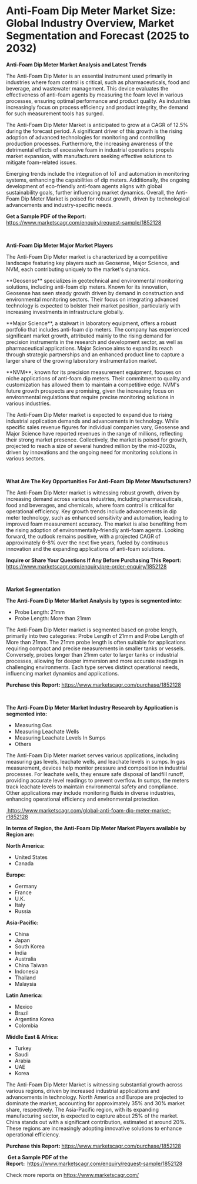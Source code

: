 <p><h1>Anti-Foam Dip Meter Market Size: Global Industry Overview, Market Segmentation and Forecast (2025 to 2032)</h1></p><p><strong>Anti-Foam Dip Meter Market Analysis and Latest Trends</strong></p>
<p><p>The Anti-Foam Dip Meter is an essential instrument used primarily in industries where foam control is critical, such as pharmaceuticals, food and beverage, and wastewater management. This device evaluates the effectiveness of anti-foam agents by measuring the foam level in various processes, ensuring optimal performance and product quality. As industries increasingly focus on process efficiency and product integrity, the demand for such measurement tools has surged.</p><p>The Anti-Foam Dip Meter Market is anticipated to grow at a CAGR of 12.5% during the forecast period. A significant driver of this growth is the rising adoption of advanced technologies for monitoring and controlling production processes. Furthermore, the increasing awareness of the detrimental effects of excessive foam in industrial operations propels market expansion, with manufacturers seeking effective solutions to mitigate foam-related issues. </p><p>Emerging trends include the integration of IoT and automation in monitoring systems, enhancing the capabilities of dip meters. Additionally, the ongoing development of eco-friendly anti-foam agents aligns with global sustainability goals, further influencing market dynamics. Overall, the Anti-Foam Dip Meter Market is poised for robust growth, driven by technological advancements and industry-specific needs.</p></p>
<p><strong>Get a Sample PDF of the Report:&nbsp;</strong> <a href="https://www.marketscagr.com/enquiry/request-sample/1852128?utm_campaign=2991&utm_medium=2&utm_source=Github&utm_content=ia&utm_term=27032025&utm_id=anti-foam-dip-meter">https://www.marketscagr.com/enquiry/request-sample/1852128</a></p>
<p>&nbsp;</p>
<p><strong>Anti-Foam Dip Meter Major Market Players</strong></p>
<p><p>The Anti-Foam Dip Meter market is characterized by a competitive landscape featuring key players such as Geosense, Major Science, and NVM, each contributing uniquely to the market's dynamics. </p><p>**Geosense** specializes in geotechnical and environmental monitoring solutions, including anti-foam dip meters. Known for its innovation, Geosense has seen steady growth driven by demand in construction and environmental monitoring sectors. Their focus on integrating advanced technology is expected to bolster their market position, particularly with increasing investments in infrastructure globally.</p><p>**Major Science**, a stalwart in laboratory equipment, offers a robust portfolio that includes anti-foam dip meters. The company has experienced significant market growth, attributed mainly to the rising demand for precision instruments in the research and development sector, as well as pharmaceutical applications. Major Science aims to expand its reach through strategic partnerships and an enhanced product line to capture a larger share of the growing laboratory instrumentation market.</p><p>**NVM**, known for its precision measurement equipment, focuses on niche applications of anti-foam dip meters. Their commitment to quality and customization has allowed them to maintain a competitive edge. NVM's future growth prospects are promising, given the increasing focus on environmental regulations that require precise monitoring solutions in various industries.</p><p>The Anti-Foam Dip Meter market is expected to expand due to rising industrial application demands and advancements in technology. While specific sales revenue figures for individual companies vary, Geosense and Major Science have reported revenues in the range of millions, reflecting their strong market presence. Collectively, the market is poised for growth, projected to reach a size of several hundred million by the mid-2020s, driven by innovations and the ongoing need for monitoring solutions in various sectors.</p></p>
<p>&nbsp;</p>
<p><strong>What Are The Key Opportunities For Anti-Foam Dip Meter Manufacturers?</strong></p>
<p><p>The Anti-Foam Dip Meter market is witnessing robust growth, driven by increasing demand across various industries, including pharmaceuticals, food and beverages, and chemicals, where foam control is critical for operational efficiency. Key growth trends include advancements in dip meter technology, such as enhanced sensitivity and automation, leading to improved foam measurement accuracy. The market is also benefiting from the rising adoption of environmentally-friendly anti-foam agents. Looking forward, the outlook remains positive, with a projected CAGR of approximately 6-8% over the next five years, fueled by continuous innovation and the expanding applications of anti-foam solutions.</p></p>
<p><strong>Inquire or Share Your Questions If Any Before Purchasing This Report:</strong> <a href="https://www.marketscagr.com/enquiry/pre-order-enquiry/1852128?utm_campaign=2991&utm_medium=2&utm_source=Github&utm_content=ia&utm_term=27032025&utm_id=anti-foam-dip-meter">https://www.marketscagr.com/enquiry/pre-order-enquiry/1852128</a></p>
<p>&nbsp;</p>
<p><strong>Market Segmentation</strong></p>
<p><strong>The Anti-Foam Dip Meter Market Analysis by types is segmented into:</strong></p>
<p><ul><li>Probe Length: 21mm</li><li>Probe Length: More than 21mm</li></ul></p>
<p><p>The Anti-Foam Dip Meter market is segmented based on probe length, primarily into two categories: Probe Length of 21mm and Probe Length of More than 21mm. The 21mm probe length is often suitable for applications requiring compact and precise measurements in smaller tanks or vessels. Conversely, probes longer than 21mm cater to larger tanks or industrial processes, allowing for deeper immersion and more accurate readings in challenging environments. Each type serves distinct operational needs, influencing market dynamics and applications.</p></p>
<p><strong>Purchase this Report:&nbsp;</strong><a href="https://www.marketscagr.com/purchase/1852128?utm_campaign=2991&utm_medium=2&utm_source=Github&utm_content=ia&utm_term=27032025&utm_id=anti-foam-dip-meter">https://www.marketscagr.com/purchase/1852128</a></p>
<p>&nbsp;</p>
<p><strong>The Anti-Foam Dip Meter Market Industry Research by Application is segmented into:</strong></p>
<p><ul><li>Measuring Gas</li><li>Measuring Leachate Wells</li><li>Measuring Leachate Levels In Sumps</li><li>Others</li></ul></p>
<p><p>The Anti-Foam Dip Meter market serves various applications, including measuring gas levels, leachate wells, and leachate levels in sumps. In gas measurement, devices help monitor pressure and composition in industrial processes. For leachate wells, they ensure safe disposal of landfill runoff, providing accurate level readings to prevent overflow. In sumps, the meters track leachate levels to maintain environmental safety and compliance. Other applications may include monitoring fluids in diverse industries, enhancing operational efficiency and environmental protection.</p></p>
<p><a href="https://www.marketscagr.com/global-anti-foam-dip-meter-market-r1852128?utm_campaign=2991&utm_medium=2&utm_source=Github&utm_content=ia&utm_term=27032025&utm_id=anti-foam-dip-meter">&nbsp;https://www.marketscagr.com/global-anti-foam-dip-meter-market-r1852128</a></p>
<p><strong>In terms of Region, the Anti-Foam Dip Meter Market Players available by Region are:</strong></p>
<p>
    <p> <strong> North America: </strong>
        <ul>
            <li>United States</li>
            <li>Canada</li>
        </ul>
        </p> 
    <p> <strong> Europe: </strong>
        <ul>
            <li>Germany</li>
            <li>France</li>
            <li>U.K.</li>
            <li>Italy</li>
            <li>Russia</li>
        </ul>
        </p> 
    <p> <strong> Asia-Pacific: </strong>
        <ul>
            <li>China</li>
            <li>Japan</li>
            <li>South Korea</li>
            <li>India</li>
            <li>Australia</li>
            <li>China Taiwan</li>
            <li>Indonesia</li>
            <li>Thailand</li>
            <li>Malaysia</li>
        </ul>
        </p> 
    <p> <strong> Latin America: </strong>
        <ul>
            <li>Mexico</li>
            <li>Brazil</li>
            <li>Argentina Korea</li>
            <li>Colombia</li>
        </ul>
        </p> 
    <p> <strong> Middle East & Africa: </strong>
        <ul>
            <li>Turkey</li>
            <li>Saudi</li>
            <li>Arabia</li>
            <li>UAE</li>
            <li>Korea</li>
        </ul>
    </p>
    </p>
<p><p>The Anti-Foam Dip Meter Market is witnessing substantial growth across various regions, driven by increased industrial applications and advancements in technology. North America and Europe are projected to dominate the market, accounting for approximately 35% and 30% market share, respectively. The Asia-Pacific region, with its expanding manufacturing sector, is expected to capture about 25% of the market. China stands out with a significant contribution, estimated at around 20%. These regions are increasingly adopting innovative solutions to enhance operational efficiency.</p></p>
<p><strong>Purchase this Report: </strong><a href="https://www.marketscagr.com/purchase/1852128?utm_campaign=2991&utm_medium=2&utm_source=Github&utm_content=ia&utm_term=27032025&utm_id=anti-foam-dip-meter">https://www.marketscagr.com/purchase/1852128</a></p>
<p>&nbsp;<strong>Get a Sample PDF of the Report:&nbsp;&nbsp;</strong><a href="https://www.marketscagr.com/enquiry/request-sample/1852128?utm_campaign=2991&utm_medium=2&utm_source=Github&utm_content=ia&utm_term=27032025&utm_id=anti-foam-dip-meter">https://www.marketscagr.com/enquiry/request-sample/1852128</a></p>
<p><strong></strong></p>
<p>Check more reports on <a href="https://www.marketscagr.com/?utm_campaign=2991&utm_medium=2&utm_source=Github&utm_content=ia&utm_term=27032025&utm_id=anti-foam-dip-meter">https://www.marketscagr.com/</a></p>